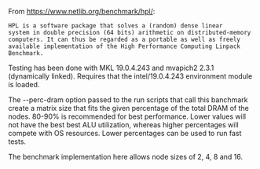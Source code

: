 From https://www.netlib.org/benchmark/hpl/:

	HPL is a software package that solves a (random) dense linear
	system in double precision (64 bits) arithmetic on distributed-memory
	computers. It can thus be regarded as a portable as well as freely
	available implementation of the High Performance Computing Linpack Benchmark.

Testing has been done with MKL 19.0.4.243 and mvapich2 2.3.1 (dynamically linked).
Requires that the intel/19.0.4.243 environment module is loaded.

The --perc-dram option passed to the run scripts that call this banchmark
create a matrix size that fits the given percentage of the total DRAM of the nodes.
80-90% is recommended for best performance. Lower values will not have the best
best ALU utilization, whereas higher percentages will compete with OS resources.
Lower percentages can be used to run fast tests.

The benchmark implementation here allows node sizes of 2, 4, 8 and 16.
